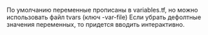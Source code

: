 По умолчанию переменные прописаны в variables.tf, но можно использовать файл tvars (ключ -var-file)
Если убрать дефолтные значения переменных, то придется вводить интерактивно.
